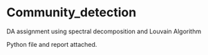 # Community_detection
DA assignment using spectral decomposition and Louvain Algorithm

Python file and report attached.
